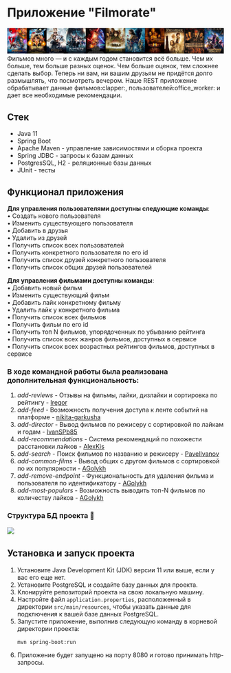 # Приложение "Filmorate"
<picture>
    <img src="src/main/resources/logo.png">
</picture>
Фильмов много — и с каждым годом становится всё больше. Чем их больше, тем больше разных оценок. Чем больше оценок, тем сложнее сделать выбор. Теперь ни вам, ни вашим друзьям не придётся долго размышлять, что посмотреть вечером. 
Наше REST приложение обрабатывает данные фильмов:clapper:, пользователей:office_worker: и дает все необходимые рекомендации.

## Стек
- Java 11
- Spring Boot
- Apache Maven - управление зависимостями и сборка проекта
- Spring JDBC - запросы к базам данных
- PostgresSQL, H2 - реляционные базы данных
- JUnit - тесты

## Функционал приложения
**Для управления пользователями доступны следующие команды**:
<br>• Создать нового пользователя
<br>• Изменить существующего пользователя
<br>• Добавить в друзья
<br>• Удалить из друзей
<br>• Получить список всех пользователей
<br>• Получить конкретного пользователя по его id
<br>• Получить список друзей конкретного пользователя
<br>• Получить список общих друзей пользователей

**Для управления фильмами доступны команды**:
<br>• Добавить новый фильм
<br>• Изменить существующий фильм
<br>• Добавить лайк конкретному фильму
<br>• Удалить лайк у конкретного фильма
<br>• Получить список всех фильмов
<br>• Получить фильм по его id
<br>• Получить топ N фильмов, упорядоченных по убыванию рейтинга
<br>• Получить список всех жанров фильмов, доступных в сервисе
<br>• Получить список всех возрастных рейтингов фильмов, доступных в сервисе

### В ходе командной работы была реализована дополнительная функциональность:
1. _add-reviews_ - Отзывы на фильмы, лайки, дизлайки и сортировка по рейтингу - [Iregor](https://github.com/Iregor)
2. _add-feed_ - Возможность получения доступа к ленте событий на платформе - [nikita-garkusha](https://github.com/nikita-garkusha)
3. _add-director_ - Вывод фильмов по режисеру с сортировкой по лайкам и годам - [IvanSPb85](https://github.com/IvanSPb85)
4. _add-recommendations_ - Система рекомендаций по похожести расстановки лайков - [AlexKis](https://github.com/AleksandrKis)
5. _add-search_ - Поиск фильмов по названию и режисеру - [PavelIvanov](https://github.com/exipse)
6. _add-common-films_ - Вывод общих с другом фильмов с сортировкой по их популярности - [AGolykh](https://github.com/AGolykh)
7. _add-remove-endpoint_ - Функциональность для удаления фильма и пользователя по идентификатору - [AGolykh](https://github.com/AGolykh)
8. _add-most-populars_ - Возможность выводить топ-N фильмов по количеству лайков - [AGolykh](https://github.com/AGolykh)
### Структура БД проекта :movie_camera:
<picture>
    <img src="src/main/resources/DB_diagram.png">
</picture>

## Установка и запуск проекта
1. Установите Java Development Kit (JDK) версии 11 или выше, если у вас его еще нет.
2. Установите PostgreSQL и создайте базу данных для проекта.
3. Клонируйте репозиторий проекта на свою локальную машину.
4. Настройте файл `application.properties`, расположенный в директории `src/main/resources`, чтобы указать данные для подключения к вашей базе данных PostgreSQL.
5. Запустите приложение, выполнив следующую команду в корневой директории проекта:
   ```
   mvn spring-boot:run
   ```
6. Приложение будет запущено на порту 8080 и готово принимать http-запросы. 
